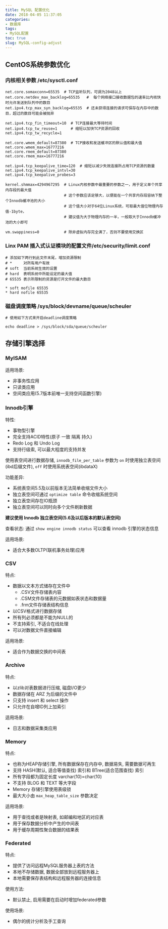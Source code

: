 ```yaml
---
title: MySQL 配置优化
date: 2018-04-05 11:37:05
categories:
- 数据库
tags:
- MySQL配置
toc: true
slug: MySQL-config-adjust
---
```


## CentOS系统参数优化
### 内核相关参数 /etc/sysctl.conf
```
net.core.somaxconn=65535  # TCP监听队列，可调为2048以上
net.core.netdev_max_backlog=65535   #  每个网络接口接收数据包的速率比内核快时允许发送到队列中的数目
net.ipv4.tcp_max_syn_backlog=65535  # 还未获得连接的请求可保存在内存中的数目，超过的数目可能会被抛弃

net.ipv4.tcp_fin_timeout=10  # TCP连接最大等待时间
net.ipv4.tcp_tw_reuse=1      # 缩短以加快TCP资源的回收
net.ipv4.tcp_tw_recycle=1

net.core.wmem_default=87380  # TCP接收和发送缓冲区的默认值和最大值
net.core.wmem_max=16777216
net.core.rmem_default=87380
net.core.rmem_max=16777216

net.ipv4.tcp_keepalive_time=120  # 缩短以减少失效连接所占用TCP资源的数量
net.ipv4.tcp_keepalive_intvl=30
net.ipv4.tcp_keepalive_probes=3

kernel.shmmax=4294967295  # Linux内核参数中最重要的参数之一，用于定义单个共享内存段的最大值
                          # 这个参数应该足够大，以便能在一个共享内存段容纳下整个Innodb缓冲池的大小
                          # 这个值大小对于64位Linux系统，可取最大值位物理内存值-1byte，
                          # 建议值为大于物理内存的一半，一般取大于Innodb缓冲池的大小即可

vm.swappiness=0           # 除非虚拟内存完全满了，否则不要使用交换区
```

### Linx PAM 插入式认证模块的配置文件/etc/security/limit.conf
```
# 添加如下两行到此文件末尾，增加资源限制 
# *     对所有用户有效
# soft  当前系统生效的设置
# hard  表明系统中所能设定的最大值
# 65535 表示所限制的资源是打开文件的最大数目

* soft mofile 65535  
* hard nofile 65535
```

### 磁盘调度策略 /sys/block/devname/queue/scheuler
```
# 使用如下方式来开启deadline调度策略

echo deadline > /sys/block/sda/queue/scheuler
```

## 存储引擎选择
### MyISAM 
适用场景:
- 非事务性应用
- 只读类应用
- 空间类应用(5.7版本前唯一支持空间函数引擎)

### Innodb引擎
特性:
- 事物型引擎
- 完全支持ACID特性(原子 一致 隔离 持久)
- Redo Log 和 Undo Log
- 支持行级索, 可以最大程度的支持并发

使用表空间进行数据存储, `innodb_file_per_table` 参数为 `on` 时使用独立表空间(ibd后缀文件), `off` 时使用系统表空间(ibdataX)

功能差异:
- 系统表空间5.5及以前版本无法简单收缩文件大小
- 独立表空间可通过 `optimize table` 命令收缩系统空间
- 独立表空间存在IO瓶颈
- 独立表空间可以同时向多个文件刷新数据

**建议使用 Innodb 独立表空间(5.6及以后版本的默认表空间)**

查看状态:
通过 `show engine innodb status` 可以查看 innodb 引擎的状态信息

适用场景:
- 适合大多数OLTP(联机事务处理)应用

### CSV
特点:
- 数据以文本方式储存在文件中
    - .CSV文件存储表内容
    - .CSM文件存储表的元数据如表状态和数据量
    - .frm文件存储表结构信息
- 以CSV格式进行数据存储
- 所有列必须都是不能为NULL的
- 不支持索引, 不适合在线处理
- 可以对数据文件直接编辑

适用场景:
- 适合作为数据交换的中间表

### Archive
特点:
- 以zlib对表数据进行压缩, 磁盘I/O更少
- 数据存储在 ARZ 为后缀的文件中
- 只支持 insert 和 select 操作
- 只允许在自增ID列上加索引

适用场景:
- 日志和数据采集类应用

### Memory
特点:
- 也称为HEAP存储引擎, 所有数据保存在内存中, 数据易失, 需要数据可再生
- 支持 HASH(默认, 适合等值查找) 索引和 BTree(适合范围查找) 索引
- 所有字段都为固定长度 varchar(10)=char(10)
- 不支持 BLOG 和 TEXT 等大字段
- Memory 存储引擎使用表级锁
- 最大大小由 `max_heap_table_size` 参数决定

适用场景:
- 用于查找或者是映射表, 如邮编和地区的对应表
- 用于保存数据分析中产生的中间表
- 用于缓存周期性聚合数据的结果表

### Federated
特点:
- 提供了访问远程MySQL服务器上表的方法
- 本地不存储数据, 数据全部放到远程服务器上
- 本地需要保存表结构和远程服务器的连接信息

使用方法:
- 默认禁止, 启用需要在启动时增加federated参数

使用场景:
- 偶尔的统计分析及手工查询
